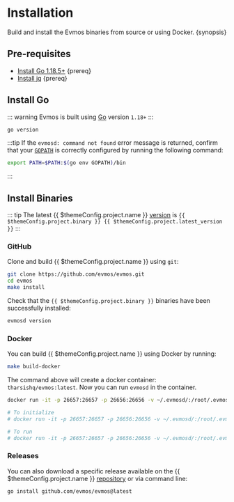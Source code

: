 <!--
order: 1
-->

# Installation

Build and install the Evmos binaries from source or using Docker. {synopsis}

## Pre-requisites

- [Install Go 1.18.5+](https://golang.org/dl/) {prereq}
- [Install jq](https://stedolan.github.io/jq/download/) {prereq}

## Install Go

::: warning
Evmos is built using [Go](https://golang.org/dl/) version `1.18+`
:::

```bash
go version
```

:::tip
If the `evmosd: command not found` error message is returned, confirm that your [`GOPATH`](https://golang.org/doc/gopath_code#GOPATH) is correctly configured by running the following command:

```bash
export PATH=$PATH:$(go env GOPATH)/bin
```

:::

## Install Binaries

::: tip
The latest {{ $themeConfig.project.name }} [version](https://github.com/evmos/evmos/releases) is `{{ $themeConfig.project.binary }} {{ $themeConfig.project.latest_version }}`
:::

### GitHub

Clone and build {{ $themeConfig.project.name }} using `git`:

```bash
git clone https://github.com/evmos/evmos.git
cd evmos
make install
```

Check that the `{{ $themeConfig.project.binary }}` binaries have been successfully installed:

```bash
evmosd version
```

### Docker

You can build {{ $themeConfig.project.name }} using Docker by running:

```bash
make build-docker
```

The command above will create a docker container: `tharsishq/evmos:latest`. Now you can run `evmosd` in the container.

```bash
docker run -it -p 26657:26657 -p 26656:26656 -v ~/.evmosd/:/root/.evmosd tharsishq/evmos:latest evmosd version

# To initialize
# docker run -it -p 26657:26657 -p 26656:26656 -v ~/.evmosd/:/root/.evmosd tharsishq/evmos:latest evmosd init test-chain --chain-id test_9000-2

# To run
# docker run -it -p 26657:26657 -p 26656:26656 -v ~/.evmosd/:/root/.evmosd tharsishq/evmos:latest evmosd start
```

### Releases

You can also download a specific release available on the {{ $themeConfig.project.name }} [repository](https://github.com/evmos/evmos/releases) or via command line:

```bash
go install github.com/evmos/evmos@latest
```
